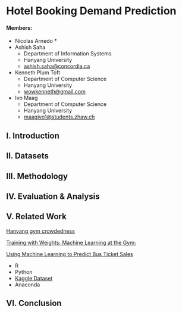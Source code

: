 # Hotel Booking Demand Prediction

<!-- #### Task 3 Proposal

This is our project for Hanyang Fall 2020 AI class. This Project is not connected to any SE-project.

We want to use historical hotel booking data to predict demand for specific week days. This could help hotel owners price their rooms for maximized ocupancy and increase their revenues. This effort is ment to help the hard hit hotel industry in times of corona.

We hope to find out more about the booking behaviour of costumers throughout the year. In additon, we'd like to create some graphs about the general occupancy of hotels by weekday.

We would like to achive this using random forest. Noone of us has ever used random forrest before but we hope to gian some experience and understanding in the process of this project. -->


#### Members:

* Nicolas Arnedo
  *
* Ashish Saha
  * Department of Information Systems
  * Hanyang University
  * ashish.saha@concordia.ca
* Kenneth Plum Toft
  * Department of Computer Science
  * Hanyang University
  * wowkenneth@gmail.com
* Ivo Maag
  * Department of Computer Science
  * Hanyang University
  * maagivo1@students.zhaw.ch


## I. Introduction


## II. Datasets


## III. Methodology


## IV. Evaluation & Analysis

<!-- ## Task 4 -->
## V. Related Work
[Hanyang gym crowdedness](https://www.kaggle.com/benvae/hanyang-gym-crowdedness)

[Training with Weights: Machine Learning at the Gym:](https://medium.com/@nicksrose72/training-with-weights-machine-learning-at-the-gym-356c643b402f)

[Using Machine Learning to Predict Bus Ticket Sales](https://heartbeat.fritz.ai/predicting-bus-ticket-sales-using-machine-learning-dd2fcfe15392?gi=b264624991a)

<!-- ### Tools / Software / Services -->
- R
- Python
- [Kaggle Dataset](https://www.kaggle.com/jessemostipak/hotel-booking-demand)
- Anaconda


## VI. Conclusion

